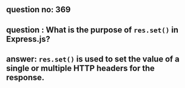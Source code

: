 
      
## question no: 369

## question : What is the purpose of `res.set()` in Express.js?

## answer: `res.set()` is used to set the value of a single or multiple HTTP headers for the response.
      